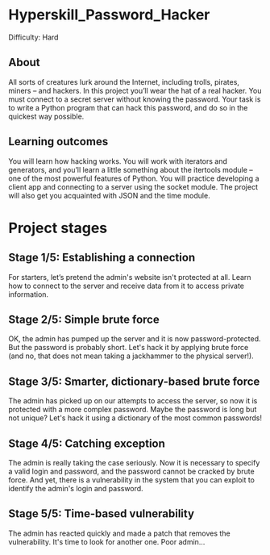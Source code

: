 # Hyperskill_Password_Hacker
Difficulty: Hard

## About
All sorts of creatures lurk around the Internet, including trolls, pirates, miners – and hackers. 
In this project you’ll wear the hat of a real hacker. 
You must connect to a secret server without knowing the password. 
Your task is to write a Python program that can hack this password, and do so in the quickest way possible.
## Learning outcomes
You will learn how hacking works. You will work with iterators and generators, 
and you’ll learn a little something about the itertools module – one of the most powerful features of Python. 
You will practice developing a client app and connecting to a server using the socket module. 
The project will also get you acquainted with JSON and the time module.

# Project stages
## Stage 1/5: Establishing a connection
For starters, let’s pretend the admin's website isn't protected at all. Learn how to connect to the server and receive data from it to access private information.
## Stage 2/5: Simple brute force
OK, the admin has pumped up the server and it is now password-protected. But the password is probably short. Let's hack it by applying brute force (and no, that does not mean taking a jackhammer to the physical server!).
## Stage 3/5: Smarter, dictionary-based brute force
The admin has picked up on our attempts to access the server, so now it is protected with a more complex password. Maybe the password is long but not unique? Let's hack it using a dictionary of the most common passwords!
## Stage 4/5: Catching exception
The admin is really taking the case seriously. Now it is necessary to specify a valid login and password, and the password cannot be cracked by brute force. And yet, there is a vulnerability in the system that you can exploit to identify the admin's login and password.
## Stage 5/5: Time-based vulnerability
The admin has reacted quickly and made a patch that removes the vulnerability. It's time to look for another one. Poor admin…
